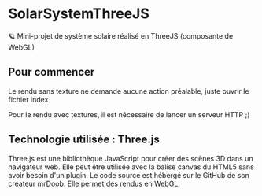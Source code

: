 # SolarSystemThreeJS
 🪐 Mini-projet de système solaire réalisé en ThreeJS (composante de WebGL)

## Pour commencer

Le rendu sans texture ne demande aucune action préalable, juste ouvrir le fichier index

Pour le rendu avec textures, il est nécessaire de lancer un serveur HTTP ;)

## Technologie utilisée : Three.js

Three.js est une bibliothèque JavaScript pour créer des scènes 3D dans un navigateur web. Elle peut être utilisée avec la balise canvas du HTML5 sans avoir besoin d'un plugin. Le code source est hébergé sur le GitHub de son créateur mrDoob. Elle permet des rendus en WebGL.
